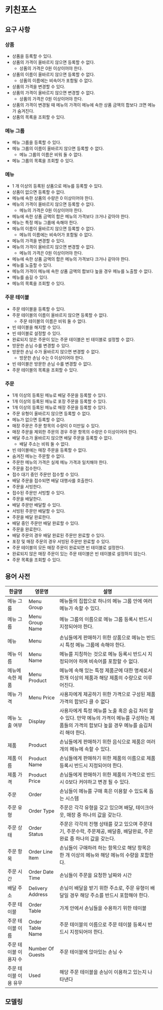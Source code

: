 # 키친포스

## 요구 사항

### 상품

- 상품을 등록할 수 있다.
- 상품의 가격이 올바르지 않으면 등록할 수 없다.
    - 상품의 가격은 0원 이상이어야 한다.
- 상품의 이름이 올바르지 않으면 등록할 수 없다.
    - 상품의 이름에는 비속어가 포함될 수 없다.
- 상품의 가격을 변경할 수 있다.
- 상품의 가격이 올바르지 않으면 변경할 수 없다.
    - 상품의 가격은 0원 이상이어야 한다.
- 상품의 가격이 변경될 때 메뉴의 가격이 메뉴에 속한 상품 금액의 합보다 크면 메뉴가 숨겨진다.
- 상품의 목록을 조회할 수 있다.

### 메뉴 그룹

- 메뉴 그룹을 등록할 수 있다.
- 메뉴 그룹의 이름이 올바르지 않으면 등록할 수 없다.
    - 메뉴 그룹의 이름은 비워 둘 수 없다.
- 메뉴 그룹의 목록을 조회할 수 있다.

### 메뉴

- 1 개 이상의 등록된 상품으로 메뉴를 등록할 수 있다.
- 상품이 없으면 등록할 수 없다.
- 메뉴에 속한 상품의 수량은 0 이상이어야 한다.
- 메뉴의 가격이 올바르지 않으면 등록할 수 없다.
    - 메뉴의 가격은 0원 이상이어야 한다.
- 메뉴에 속한 상품 금액의 합은 메뉴의 가격보다 크거나 같아야 한다.
- 메뉴는 특정 메뉴 그룹에 속해야 한다.
- 메뉴의 이름이 올바르지 않으면 등록할 수 없다.
    - 메뉴의 이름에는 비속어가 포함될 수 없다.
- 메뉴의 가격을 변경할 수 있다.
- 메뉴의 가격이 올바르지 않으면 변경할 수 없다.
    - 메뉴의 가격은 0원 이상이어야 한다.
- 메뉴에 속한 상품 금액의 합은 메뉴의 가격보다 크거나 같아야 한다.
- 메뉴를 노출할 수 있다.
- 메뉴의 가격이 메뉴에 속한 상품 금액의 합보다 높을 경우 메뉴를 노출할 수 없다.
- 메뉴를 숨길 수 있다.
- 메뉴의 목록을 조회할 수 있다.

### 주문 테이블

- 주문 테이블을 등록할 수 있다.
- 주문 테이블의 이름이 올바르지 않으면 등록할 수 없다.
    - 주문 테이블의 이름은 비워 둘 수 없다.
- 빈 테이블을 해지할 수 있다.
- 빈 테이블로 설정할 수 있다.
- 완료되지 않은 주문이 있는 주문 테이블은 빈 테이블로 설정할 수 없다.
- 방문한 손님 수를 변경할 수 있다.
- 방문한 손님 수가 올바르지 않으면 변경할 수 없다.
    - 방문한 손님 수는 0 이상이어야 한다.
- 빈 테이블은 방문한 손님 수를 변경할 수 없다.
- 주문 테이블의 목록을 조회할 수 있다.

### 주문

- 1개 이상의 등록된 메뉴로 배달 주문을 등록할 수 있다.
- 1개 이상의 등록된 메뉴로 포장 주문을 등록할 수 있다.
- 1개 이상의 등록된 메뉴로 매장 주문을 등록할 수 있다.
- 주문 유형이 올바르지 않으면 등록할 수 없다.
- 메뉴가 없으면 등록할 수 없다.
- 매장 주문은 주문 항목의 수량이 0 미만일 수 있다.
- 매장 주문을 제외한 주문의 경우 주문 항목의 수량은 0 이상이어야 한다.
- 배달 주소가 올바르지 않으면 배달 주문을 등록할 수 없다.
    - 배달 주소는 비워 둘 수 없다.
- 빈 테이블에는 매장 주문을 등록할 수 없다.
- 숨겨진 메뉴는 주문할 수 없다.
- 주문한 메뉴의 가격은 실제 메뉴 가격과 일치해야 한다.
- 주문을 접수한다.
- 접수 대기 중인 주문만 접수할 수 있다.
- 배달 주문을 접수되면 배달 대행사를 호출한다.
- 주문을 서빙한다.
- 접수된 주문만 서빙할 수 있다.
- 주문을 배달한다.
- 배달 주문만 배달할 수 있다.
- 서빙된 주문만 배달할 수 있다.
- 주문을 배달 완료한다.
- 배달 중인 주문만 배달 완료할 수 있다.
- 주문을 완료한다.
- 배달 주문의 경우 배달 완료된 주문만 완료할 수 있다.
- 포장 및 매장 주문의 경우 서빙된 주문만 완료할 수 있다.
- 주문 테이블의 모든 매장 주문이 완료되면 빈 테이블로 설정한다.
- 완료되지 않은 매장 주문이 있는 주문 테이블은 빈 테이블로 설정하지 않는다.
- 주문 목록을 조회할 수 있다.

## 용어 사전

| 한글명 | 영문명 | 설명 |
| --- | --- | --- |
| 메뉴 그룹 | Menu Group | 메뉴들의 집합으로 하나의 메뉴 그룹 안에 여러 메뉴가 속할 수 있다. |
| 메뉴 그룹 | Menu Group Name | 메뉴 그룹의 이름으로 메뉴 그룹 등록시 반드시 지정되어야 한다. |
| 메뉴 | Menu | 손님들에게 판매하기 위한 상품으로 메뉴는 반드시 특정 메뉴 그룹에 속해야 한다. |
| 메뉴 이름 | Menu Name | 메뉴를 지칭하는 것으로 메뉴 등록시 반드시 지정되어야 하며 비속어를 포함할 수 없다. |
| 메뉴에 속한 제품 | Menu Product | 메뉴에 속해 있는 특정 제품군에 대한 명세로서 한개 이상의 제품과 해당 제품의 수량으로 이루어진다. |
| 메뉴 가격 | Menu Price | 사용자에게 제공하기 위한 가격으로 구성된 제품 가격의 합보다 클 수 없다 |
| 메뉴 노출 여부 | Display | 사용자에게 특정 메뉴를 노출 혹은 숨김 처리 할 수 있다. 만약 메뉴의 가격이 메뉴를 구성하는 제품들의 가격의 합보다 높을 경우 메뉴를 숨김처리 해야 한다. |
| 제품 | Product | 손님들에게 판매하기 위한 음식으로 제품은 여러개의 메뉴에 속할 수 있다. |
| 제품 이름 | Product Name | 손님들에게 판매하기 위한 제품의 이름으로 제품 등록시 반드시 지정되어야 한다. |
| 제품 가격 | Product Price | 손님들에게 판매하기 위한 제품의 가격으로 반드시 0보다 커야하고 변경 될 수 있다. |
| 주문 | Order | 손님들이 메뉴를 구매 혹은 이용할 수 있도록 돕는 시스템 |
| 주문 유형 | Order Type | 주문은 각각 유형을 갖고 있으며 배달, 테이크아웃, 매장 중 하나의 값을 갖는다. |
| 주문 상태 | Order Status |주문은 각각의 진행 상태를 갖고 있으며 주문대기, 주문수락, 주문제공, 배달중, 배달완료, 주문완료 중 하나의 값을 갖는다. |
| 주문 항목 | Order Line Item| 손님들이 구매하려 하는 항목으로 해당 항목은 한 개 이상의 메뉴와 해당 메뉴의 수량을 포함한다. |
| 주문 시간 | Order Date Time | 손님들이 주문을 요청한 날짜와 시간 |
| 배달 주소 | Delivery Address | 손님이 배달을 받기 위한 주소로, 주문 유형이 배달일 경우 해당 주소를 반드시 포함해야 한다. |
| 주문 테이블 | Order Table | 가게 안에서 손님들을 수용하기 위한 테이블 |
| 주문 테이블 이름 | Order Table Name | 주문 테이블의 이름으로 주문 테이블 등록시 반드시 지정되어야 한다. |
| 주문 테이블 이용자 수 | Number Of Guests | 주문 테이블에 앉아있는 손님 수 |
| 주문 테이블 이용 유무 | Used | 해당 주문 테이블을 손님이 이용하고 있는지 나타낸다 |


## 모델링
